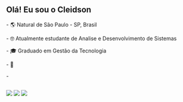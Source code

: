 
 ## Olá! Eu sou o Cleidson 
 
 <p> - 🌎 Natural de São Paulo - SP, Brasil
 <p> - 🤓 Atualmente estudante de Analise e Desenvolvimento de Sistemas 
 <p> - 🎓 Graduado em Gestão da Tecnologia
 <p> - 🧠 
 <p> - 
 
 ##
 
<div> 
  <a href="https://www.instagram.com/creidsu_" target="_blank"><img src="https://img.shields.io/badge/-Instagram-%23E4405F?style=for-the-badge&logo=instagram&logoColor=white" target="_blank"></a>
  <a href = "mailto:cleidsonjds@hotmail.com"><img src="https://img.shields.io/badge/Microsoft_Outlook-0078D4?style=for-the-badge&logo=microsoft-outlook&logoColor=white" target="_blank"></a>
  <a href="https://www.linkedin.com/in/cleidson-de-jesus-silva-80a210213" target="_blank"><img src="https://img.shields.io/badge/-LinkedIn-%230077B5?style=for-the-badge&logo=linkedin&logoColor=white" target="_blank"></a>
